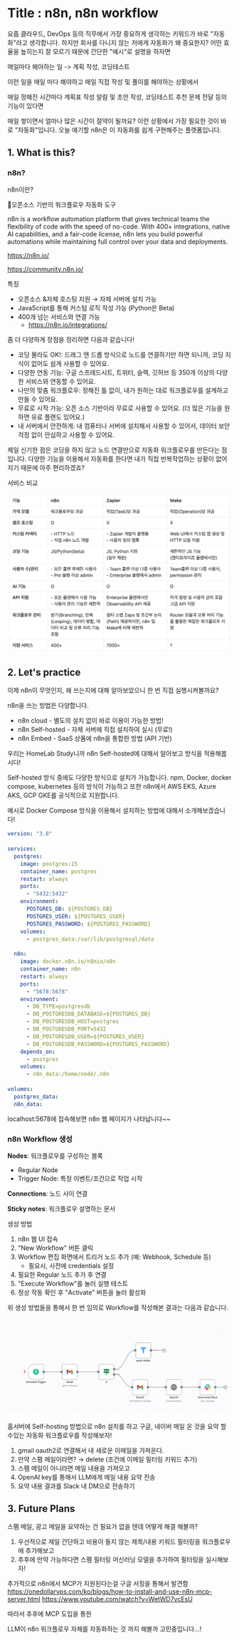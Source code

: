 # Title : n8n, n8n workflow

요즘 클라우드, DevOps 등의 직무에서 가장 중요하게 생각하는 키워드가 바로 "자동화"라고 생각합니다. 하지만 회사를 다니지 않는 저에게 자동화가 왜 중요한지? 어떤 효율을 높히는지 잘 모르기 때문에 간단한 "예시"로 설명을 하자면

매일마다 해야하는 일 -> 계획 작성, 코딩테스트

이런 일을 매일 마다 해야하고 매일 직접 작성 및 풀이를 해야하는 상황에서

매일 정해진 시간마다 계획표 작성 알람 및 초안 작성, 코딩테스트 추천 문제 전달 등의 기능이 있다면

매일 쌓이면서 얼마나 많은 시간이 절약이 될까요? 이런 상황에서 가장 필요한 것이 바로 "자동화"입니다.
오늘 얘기할 n8n은 이 자동화를 쉽게 구현해주는 플랫폼입니다.


## 1. What is this?

### n8n?


n8n이란? 

📍오픈소스 기반의 워크플로우 자동화 도구

n8n is a workflow automation platform that gives technical teams the flexibility of code with the speed of no-code. With 400+ integrations, native AI capabilities, and a fair-code license, n8n lets you build powerful automations while maintaining full control over your data and deployments.

https://n8n.io/

https://community.n8n.io/



특징

- 오픈소스 &자체 호스팅 지원 → 자체 서버에 설치 가능
- JavaScript를 통해 커스텀 로직 작성 가능 (Python은 Beta)
- 400개 넘는 서비스와 연결 가능
    - https://n8n.io/integrations/

좀 더 다양하게 장점을 정리하면 다음과 같습니다!

- 코딩 몰라도 OK!: 드래그 앤 드롭 방식으로 노드를 연결하기만 하면 되니까, 코딩 지식이 없어도 쉽게 사용할 수 있어요.
- 다양한 연동 기능: 구글 스프레드시트, 트위터, 슬랙, 깃허브 등 350개 이상의 다양한 서비스와 연동할 수 있어요.
- 나만의 맞춤 워크플로우: 정해진 틀 없이, 내가 원하는 대로 워크플로우를 설계하고 만들 수 있어요.
- 무료로 시작 가능: 오픈 소스 기반이라 무료로 사용할 수 있어요. (더 많은 기능을 원하면 유료 플랜도 있어요.)
- 내 서버에서 안전하게: 내 컴퓨터나 서버에 설치해서 사용할 수 있어서, 데이터 보안 걱정 없이 안심하고 사용할 수 있어요.

제일 신기한 점은 코딩을 하지 않고 노드 연결만으로 자동화 워크플로우를 만든다는 점 입니다. 다양한 기능을 이용해서 자동화를 한다면 내가 직접 반복작업하는 상황이 없어지기 때문에 아주 편리하겠죠?

서비스 비교

![alt text](image/zapier.png)


## 2. Let's practice

이제 n8n이 무엇인지, 왜 쓰는지에 대해 알아보았으니 한 번 직접 실행시켜볼까요?

n8n을 쓰는 방법은 다양합니다.

- n8n cloud - 별도의 설치 없이 바로 이용이 가능한 방법!
- n8n Self-hosted - 자체 서버에 직접 설치하여 실시 (무료!)
- n8n Embed - SaaS 상품에 n8n을 통합한 방법 (API 기반)

우리는 HomeLab Study니까 n8n Self-hosted에 대해서 알아보고 방식을 적용해봅시다!

Self-hosted 방식 중에도 다양한 방식으로 설치가 가능합니다.
npm, Docker, docker compose, kubernetes 등의 방식이 가능하고 또한 n8n에서 AWS EKS, Azure AKS, GCP GKE를 공식적으로 지원합니다.

예시로 Docker Compose 방식을 이용해서 설치하는 방법에 대해서 소개해보겠습니다!

```YAML
version: "3.8"

services:
  postgres:
    image: postgres:15
    container_name: postgres
    restart: always
    ports:
      - "5432:5432"
    environment:
      POSTGRES_DB: ${POSTGRES_DB}
      POSTGRES_USER: ${POSTGRES_USER}
      POSTGRES_PASSWORD: ${POSTGRES_PASSWORD}
    volumes:
      - postgres_data:/var/lib/postgresql/data

  n8n:
    image: docker.n8n.io/n8nio/n8n
    container_name: n8n
    restart: always
    ports:
      - "5678:5678"
    environment:
      - DB_TYPE=postgresdb
      - DB_POSTGRESDB_DATABASE=${POSTGRES_DB}
      - DB_POSTGRESDB_HOST=postgres
      - DB_POSTGRESDB_PORT=5432
      - DB_POSTGRESDB_USER=${POSTGRES_USER}
      - DB_POSTGRESDB_PASSWORD=${POSTGRES_PASSWORD}
    depends_on:
      - postgres
    volumes:
      - n8n_data:/home/node/.n8n

volumes:
  postgres_data:
  n8n_data:
```

localhost:5678에 접속해보면 n8n 웹 페이지가 나타납니다~~

### n8n Workflow 생성

**Nodes**: 워크플로우를 구성하는 블록

- Regular Node
- Trigger Node: 특정 이벤트/조건으로 작업 시작

**Connections**: 노드 사이 연결

**Sticky notes**: 워크플로우 설명하는 문서

생성 방법

1. n8n 웹 UI 접속
2. "New Workflow" 버튼 클릭
3. Workflow 편집 화면에서 트리거 노드 추가 (예: Webhook, Schedule 등)
    - 필요시, 사전에 credentials 설정
4. 필요한 Regular 노드 추가 후 연결
5. "Execute Workflow"를 눌러 실행 테스트
6. 정상 작동 확인 후 "Activate" 버튼을 눌러 활성화


위 생성 방법들을 통해서 한 번 임의로 Workflow를 작성해본 결과는 다음과 같습니다.

![alt text](image/examWorkflows.png)

홈서버에 Self-hosting 방법으로 n8n 설치를 하고
구글, 네이버 메일 온 것을 요약 할 수있는 자동화 워크플로우를 작성해보자!

1. gmail oauth2로 연결해서 내 새로운 이메일을 가져온다.
2. 만약 스팸 메일이라면? → delete (조건에 이메일 필터링 키워드 추가)
3. 스팸 메일이 아니라면 메일 내용을 가져오고
4. OpenAI key를 통해서 LLM에게 메일 내용 요약 전송
5. 요약 내용 결과를 Slack 내 DM으로 전송하기


## 3. Future Plans

스팸 메일, 광고 메일을 요약하는 건 필요가 없을 텐데 어떻게 해결 해볼까?

1. 우선적으로 제일 간단하고 비용이 들지 않는 제목/내용 키워드 필터링을 워크플로우에 추가해보고
2. 추후에 만약 가능하다면 스팸 필터링 머신러닝 모델을 추가하여 필터링을 실시해보자!



추가적으로 n8n에서 MCP가 지원된다는걸 구글 서칭을 통해서 발견함
https://onedollarvps.com/ko/blogs/how-to-install-and-use-n8n-mcp-server.html
https://www.youtube.com/watch?v=WetWD7vcEsU

따라서 추후에 MCP 도입을 통한

LLM이 n8n 워크플로우 자체를 자동화하는 것 까지 해볼까 고민중입니다…!
